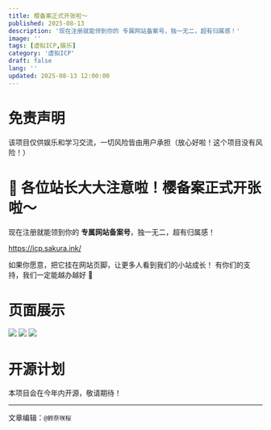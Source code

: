 ```yaml
---
title: 樱备案正式开张啦～
published: 2025-08-13
description: '现在注册就能领到你的 专属网站备案号，独一无二，超有归属感！'
image: ''
tags: [虚拟ICP,娱乐]
category: '虚拟ICP'
draft: false
lang: ''
updated: 2025-08-13 12:00:00
---
```

# 免责声明
该项目仅供娱乐和学习交流，一切风险皆由用户承担（放心好啦！这个项目没有风险！）

# 🎉 各位站长大大注意啦！**樱备案**正式开张啦～
现在注册就能领到你的 **专属网站备案号**，独一无二，超有归属感！

https://icp.sakura.ink/

如果你愿意，把它挂在网站页脚，让更多人看到我们的小站成长！
有你们的支持，我们一定能越办越好 💖

# 页面展示

<img src="https://img.sakura.ink/file/AgACAgUAAyEGAASIHQfFAANCaJwcdrwp6cWh7WyePLCcOZjiF1cAAh3JMRvmJOFUvCvY7Quf_SQBAAMCAAN3AAM2BA.png">

<img src="https://img.sakura.ink/file/AgACAgUAAyEGAASIHQfFAANBaJwcde5sAAE2QVyYbKphOM0u6WWoAAIcyTEb5iThVE5pvguLwEPlAQADAgADdwADNgQ.png">

<img src="https://img.sakura.ink/file/AgACAgUAAyEGAASIHQfFAANDaJwcdkg0poxfx0VKTEZ8K5XWEa8AAh7JMRvmJOFUjkBQaFHTFrQBAAMCAAN3AAM2BA.png">

# 开源计划
本项目会在今年内开源，敬请期待！


<!-- <details> 
<summary><font size="4" color="orange">Show Code</font></summary> 
<pre><code class="language-cpp">这里填充代码</code>
</pre> </details> -->
---

文章编辑：`@鈴奈咲桜`
